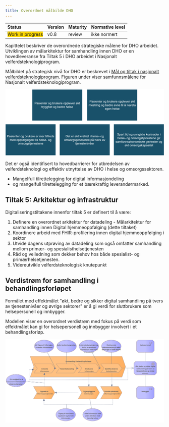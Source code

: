 ```yaml
---
title: Overordnet målbilde DHO
---
```


| Status | Version | Maturity | Normative level |
|:-------------|:------------------|:------|:-------|
|<span style="background-color:gold">Work in progress</span> | v0.8 | review  | ikke normert |

Kapittelet beskriver de overordnede strategiske målene for DHO arbeidet. Utviklingen av målarkitektur for samhandling innen DHO er en hovedleveranse fra Tiltak 5 i DHO arbeidet i Nasjonalt velferdsteknologiprogram.

Målbildet på strategisk nivå for DHO er beskrevet i [Mål og tiltak i nasjonalt velferdsteknologiprogram](https://www.helsedirektoratet.no/tema/velferdsteknologi/velferdsteknologi). Figuren under viser samfunnsmålene for Nasjonalt velferdsteknologiprogram. 

![Samfunnsmål for NVP](img/samfunnsmal.png)

Det er også identifisert to hovedbarrierer for utbredelsen av velferdsteknologi og effektiv utnyttelse av DHO i helse og omsorgssektoren. 

* Mangelfull tilrettelegging for digital informasjondeling 
* og mangelfull tilrettelegging for et bærekraftig leverandørmarked. <!-- Egen utskrivning av barrierer og effektmål (kan ikke referer til Digi hjem rapporten), figur over sammfunnsmål hentes fra presentasjon/hdir sine sider-->

## Tiltak 5: Arkitektur og infrastruktur

Digitaliseringstiltakene innenfor tiltak 5 er definert til å være:

1. Definere en overordnet arkitektur for datadeling - Målarkitektur for samhandling innen Digital hjemmeoppfølging (dette tiltaket)
2. Koordinere arbeid med FHIR-profilering innen digital hjemmeoppfølging i sektor
3. Utvide dagens utprøving av datadeling som også omfatter samhandling mellom primær- og spesialisthelsetjenesten
4. Råd og veiledning som dekker behov hos både spesialist- og primærhelsetjenesten.
5. Videreutvikle velferdsteknologisk knutepunkt

## Verdistrøm for samhandling i behandlingsforløpet <!-- Fjernes, erstattes av oversikt over målarkitekturens formål og oppsummering av noen gevinster -->

Formålet med effektmålet "økt, bedre og sikker digital samhandling på tvers av tjenestenivåer og øvrige sektorer" er å gi verdi for sluttbrukere som helsepersonell og innbygger.

Modellen viser en overordnet verdistrøm med fokus på verdi som effektmålet kan gi for helsepersonell og innbygger involvert i et behandlingsforløp.

![Verdistrøm for samhandling](img/verdistrom.png)
